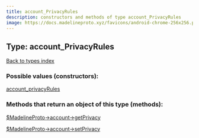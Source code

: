 ```yaml
---
title: account_PrivacyRules
description: constructors and methods of type account_PrivacyRules
image: https://docs.madelineproto.xyz/favicons/android-chrome-256x256.png
---
```

## Type: account\_PrivacyRules  
[Back to types index](index.md)



### Possible values (constructors):

[account\_privacyRules](../constructors/account_privacyRules.md)  



### Methods that return an object of this type (methods):

[$MadelineProto->account->getPrivacy](../methods/account_getPrivacy.md)  

[$MadelineProto->account->setPrivacy](../methods/account_setPrivacy.md)  



